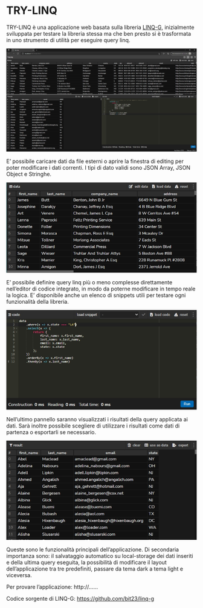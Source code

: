 # TRY-LINQ

TRY-LINQ è una applicazione web basata sulla libreria [LINQ-G](https://github.com/bit23/linq-g), inizialmente sviluppata per testare la libreria stessa ma che ben presto si è trasformata in uno strumento di utilità per eseguire query linq.

![TRY-LINQ](doc/TRY-LINQ.jpg)

E’ possibile caricare dati da file esterni o aprire la finestra di editing per poter modificare i dati correnti. I tipi di dato validi sono JSON Array, JSON Object e Stringhe.

![TRY-LINQ](doc/data-panel.jpg)

E’ possibile definire query linq più o meno complesse direttamente nell’editor di codice integrato, in modo da poterne modificare in tempo reale la logica. E’ disponibile anche un elenco di snippets utili per testare ogni funzionalità della libreria.

![TRY-LINQ](doc/code-panel.jpg)

Nell’ultimo pannello saranno visualizzati i risultati della query applicata ai dati. Sarà inoltre possibile scegliere di utilizzare i risultati come dati di partenza o esportarli se necessario.

![TRY-LINQ](doc/result-panel.jpg)

Queste sono le funzionalità principali dell’applicazione. Di secondaria importanza sono: il salvataggio automatico su local-storage dei dati inseriti e della ultima query eseguita, la possibilità di modificare il layout dell’applicazione tra tre predefiniti, passare da tema dark a tema light e viceversa.

Per provare l’applicazione:
http://……

Codice sorgente di LINQ-G:
https://github.com/bit23/linq-g